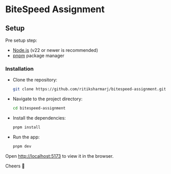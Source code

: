 # BiteSpeed Assignment

## Setup

Pre setup step:

- [Node.js](https://nodejs.org/) (v22 or newer is recommended)
- [pnpm](https://pnpm.io/installation) package manager

### Installation

- Clone the repository:

  ```bash
  git clone https://github.com/ritiksharmarj/bitespeed-assignment.git
  ```

- Navigate to the project directory:

  ```bash
  cd bitespeed-assignment
  ```

- Install the dependencies:

  ```bash
  pnpm install
  ```

- Run the app:

  ```bash
  pnpm dev
  ```

Open [http://localhost:5173](http://localhost:5173) to view it in the browser.

Cheers 🤟
